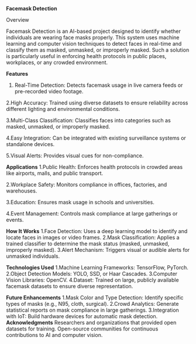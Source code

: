 **Facemask Detection**

Overview


   Facemask Detection is an AI-based project designed to identify whether individuals are wearing face masks properly. This system uses machine learning and computer vision techniques to detect faces in real-time 
   and classify them as masked, unmasked, or improperly masked. Such a solution is particularly useful in enforcing health protocols in public places, workplaces, or any crowded environment.


**Features**

 1. Real-Time Detection: Detects facemask usage in live camera feeds or pre-recorded video footage.
    
 2.High Accuracy: Trained using diverse datasets to ensure reliability across different lighting and environmental conditions.
 
 3.Multi-Class Classification: Classifies faces into categories such as masked, unmasked, or improperly masked.
 
 4.Easy Integration: Can be integrated with existing surveillance systems or standalone devices.
 
 5.Visual Alerts: Provides visual cues for non-compliance.


**Applications**
 1.Public Health: Enforces health protocols in crowded areas like airports, malls, and public transport.
 
 2.Workplace Safety: Monitors compliance in offices, factories, and warehouses.
 
 3.Education: Ensures mask usage in schools and universities.
 
 4.Event Management: Controls mask compliance at large gatherings or events.

 
 
**How It Works**
 1.Face Detection: Uses a deep learning model to identify and locate faces in images or video frames.
 2.Mask Classification: Applies a trained classifier to determine the mask status (masked, unmasked, improperly masked).
 3.Alert Mechanism: Triggers visual or audible alerts for unmasked individuals.

 
**Technologies Used**
 1.Machine Learning Frameworks: TensorFlow, PyTorch.
 2.Object Detection Models: YOLO, SSD, or Haar Cascades.
 3.Computer Vision Libraries: OpenCV.
 4.Dataset: Trained on large, publicly available facemask datasets to ensure diverse representation.

 
 
**Future Enhancements** 
 1.Mask Color and Type Detection: Identify specific types of masks (e.g., N95, cloth, surgical).
 2.Crowd Analytics: Generate statistical reports on mask compliance in large gatherings.
 3.Integration with IoT: Build hardware devices for automatic mask detection.
**Acknowledgments**
Researchers and organizations that provided open datasets for training.
Open-source communities for continuous contributions to AI and computer vision.
